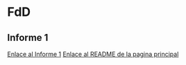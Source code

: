 <h1>FdD</h1>
<h2>Informe 1</h2>



<a href="Informes/Informe_1.md">Enlace al Informe 1</a>
<a href="../README.md">Enlace al README de la pagina principal</a>